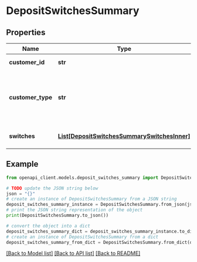 # DepositSwitchesSummary


## Properties

Name | Type | Description | Notes
------------ | ------------- | ------------- | -------------
**customer_id** | **str** | A customer ID | 
**customer_type** | **str** | The type of Mastercard Open Finance customer (&#x60;active&#x60; or &#x60;testing&#x60;) | 
**switches** | [**List[DepositSwitchesSummarySwitchesInner]**](DepositSwitchesSummarySwitchesInner.md) | Deposit switches summary | [optional] 

## Example

```python
from openapi_client.models.deposit_switches_summary import DepositSwitchesSummary

# TODO update the JSON string below
json = "{}"
# create an instance of DepositSwitchesSummary from a JSON string
deposit_switches_summary_instance = DepositSwitchesSummary.from_json(json)
# print the JSON string representation of the object
print(DepositSwitchesSummary.to_json())

# convert the object into a dict
deposit_switches_summary_dict = deposit_switches_summary_instance.to_dict()
# create an instance of DepositSwitchesSummary from a dict
deposit_switches_summary_from_dict = DepositSwitchesSummary.from_dict(deposit_switches_summary_dict)
```
[[Back to Model list]](../README.md#documentation-for-models) [[Back to API list]](../README.md#documentation-for-api-endpoints) [[Back to README]](../README.md)


